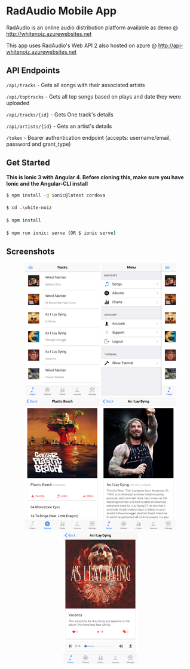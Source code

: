 # RadAudio Mobile App

RadAudio is an online audio distribution platform available as demo @
http://whitenoiz.azurewebsites.net

This app uses RadAudio's Web API 2 also hosted on azure @
http://api-whitenoiz.azurewebsites.net

## API Endpoints
`/api/tracks` - Gets all songs with their associated artists

`/api/toptracks` - Gets all top songs based on plays and date they were uploaded

`/api/tracks/{id}` - Gets One track's details

`/api/artists/{id}` - Gets an artist's details

`/token` - Bearer authentication endpoint (accepts: username/email, password and grant_type)


## Get Started
**This is Ionic 3 with Angular 4. Before cloning this, make sure you have Ionic and the Angular-CLI install** 
```bash
$ npm install -g ionic@latest cordova

$ cd .\white-noiz

$ npm install

$ npm run ionic: serve (OR $ ionic serve)
```

## Screenshots

<p align="center">
  <img src="https://github.com/MeggaTym/white-noiz/blob/master/resources/screenshots/screen-1.png" width="200"/>
  <img src="https://github.com/MeggaTym/white-noiz/blob/master/resources/screenshots/screen-2.png" width="200"/>
  <img src="https://github.com/MeggaTym/white-noiz/blob/master/resources/screenshots/screen-3.png" width="200"/>
  <img src="https://github.com/MeggaTym/white-noiz/blob/master/resources/screenshots/screen-4.png" width="200"/>
  <img src="https://github.com/MeggaTym/white-noiz/blob/master/resources/screenshots/screen-5.png" width="200"/>
</p>
